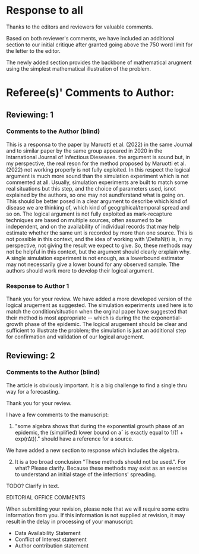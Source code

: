 # Response to all

Thanks to the editors and reviewers for valuable comments.

Based on both reviewer's comments, we have included an additional section to our initial critique after granted going above the 750 word limit for the letter to the editor.  

The newly added section provides the backbone of mathematical arugment using the simplest mathematical illustration of the problem. 

# Referee(s)' Comments to Author:
			 
## Reviewing: 1
			  
### Comments to the Author (blind)
			   
This is a responsa to the paper by Maruotti et al. (2022) in the same Journal and to similar paper by the same group appeared in 2020 in the Intarnational Journal of Infectious Dieseases. the argument is sound but, in my perspective, the real reson for the method proposed by Maruotti et al. (2022) not working properly is not fully exploited. In this respect the logical argument is much more sound than the simulation experiment which is not commented at all. Usually, simulation experiments are built to match some real situations but this step, and the choice of parameters used, isnot explained by the authors, so one may not aundferstand what is going on. This should be better posed in a clear argument to describe which kind of disease we are thinking of, which kind of geogrphical/temporal spread and so on. The logical argument is not fully exploited as mark-recapture techniques are based on multiple sources, often assumed to be independent, and on the availability of individual records that may help estimate whether the same unt is recorded by more than one source. This is not possible in this context, and the idea of working with \DeltaN(t) is, in my perspective, not giving the result we expect to give. So, these methods may not be helpful in this context, but the argument should clearly erxplain why. A single simulation experiment is not enough, as a lowerbound estimator may not necessarily give a lower bound for any observed sample. Tthe authors should work more to develop their logical argument.


### Response to Author 1

Thank you for your review. We have added a more developed version of the logical arugement as suggested. The simulation experiments used here is to match the condition/situation when the orginal paper have suggested that their method is most appropriate -- which is during the the exponential-growth phase of the epidemic. The logical arugement should be clear and sufficient to illustrate the problem; the simulation is just an additional step for confirmation and validation of our logical arugement.  



## Reviewing: 2
				
### Comments to the Author (blind)
				 
The article is obviously important. It is a big challenge to find a single thru way for a forecasting.

Thank you for your review.
				 
I have a few comments to the manuscript:
			  
1. "some algebra shows that during the exponential growth phase of an epidemic, the (simplified) lower bound on aˆ is exactly equal to 1/(1 + exp(r∆t))." should have a reference for a source.
				  
We have added a new section to response which includes the algebra. 

2. It is a too broad conclusion "These methods should not be used.". For what? Please clarify. Because these methods may exist as an exercise to understand an initial stage of the infections' spreading.
				  
TODO? Clarify in text. 
				   
EDITORIAL OFFICE COMMENTS
					
When submitting your revision, please note that we will require some extra information from you. If this information is not supplied at revision, it may result in the delay in processing of your manuscript:
					
- Data Availability Statement
- Conflict of Interest statement
- Author contribution statement

